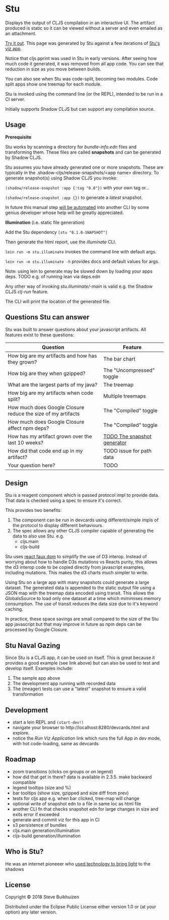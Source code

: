 # Stu

Displays the output of CLJS compilation in an interactive UI.
The artifact produced is static so it can be viewed without a server and even emailed as an attachment.

[Try it out](http://htmlpreview.github.io/?https://github.com/stevebuik/Stu/blob/master/resources/public/stu-builds.html).
This page was generated by Stu against a few iterations of [Stu's viz app](https://github.com/stevebuik/Stu/blob/master/src/cljs/viz/app.cljs).

Notice that cljs.pprint was used in Stu in early versions.
After seeing how much code it generated, it was removed from all app code.
You can see that reduction in size as you move between builds.

You can also see when Stu was code-split, becoming two modules. Code split apps show one treemap for each module.

Stu is invoked using the command line (or the REPL), intended to be run in a CI server.

Initially supports Shadow CLJS but can support any compilation source.

## Usage

**Prerequisite**

Stu works by scanning a directory for *bundle-info.edn* files and transforming them.
These files are called **snapshots** and can be generated by Shadow CLJS.

Stu assumes you have already generated one or more snapshots. These are typically in the .shadow-cljs/release-snapshots/&lt;app name&gt; directory.
To generate snapshot(s) using Shadow CLJS you invoke:

`(shadow/release-snapshot :app {:tag "0.8"})` with your own tag or...

`(shadow/release-snapshot :app {})` to generate a *latest* snapshot.

In future this manual step [will be automated](https://github.com/stevebuik/Stu/issues/2) into another CLI by some genius developer whose help will be greatly appreciated.

**Illumination** (i.e. static file generation)

Add the Stu dependency `[stu "0.1.0-SNAPSHOT"]`

Then generate the html report, use the *illuminate* CLI.

`lein run -m stu.illuminate` invokes the command line with default args.

`lein run -m stu.illuminate -h` provides docs and default values for args.

Note: using lein to generate may be slowed down by loading your apps deps.
TODO e.g. of running lean via deps.edn

Any other way of invoking *stu.illuminate/-main* is valid e.g. the Shadow CLJS *clj-run* feature.

The CLI will print the location of the generated file.

## Questions Stu can answer

Stu was built to answer questions about your javascript artifacts. All features exist to these questions:

| Question | Feature |
|----------|---------|
|How big are my artifacts and how has they grown?| The bar chart |
|How big are they when gzipped?| The "Uncompressed" toggle|
|What are the largest parts of my java? | The treemap|
|How big are my artifacts when code split?| Multiple treemaps|
|How much does Google Closure reduce the size of my artifacts| The "Compiled" toggle|
|How much does Google Closure affect npm deps?| The "Compiled" toggle|
|How has my artifact grown over the last 10 weeks?| [TODO The snapshot generator](https://github.com/stevebuik/Stu/issues/2)|
|How did that code end up in my artifact?| TODO issue for path data|
|Your question here?| TODO |

## Design

Stu is a reagent component which is passed protocol impl to provide data. That data is checked using a spec to ensure it's correct.

This provides two benefits:

1. The component can be run in devcards using different/simple impls of the protocol to display different behaviours.
2. The spec allows any other CLJS compiler capable of generating the data to also use Stu. e.g.
    * cljs.main
    * cljs-build

Stu uses [react faux dom](https://github.com/Olical/react-faux-dom) to simplify the use of D3 interop.
Instead of worrying about how to handle D3s mutations vs Reacts purity, this allows the d3 interop code to be copied directly from javascript examples, including mutations.
This makes the d3 charts much simpler to write.

Using Stu on a large app with many snapshots could generate a large dataset.
The generated data is appended to the static output file using a JSON map with the treemap data encoded using transit.
This allows the GlobalsSource to load only one dataset at a time which mimimises memory consumption.
The use of transit reduces the data size due to it's keyword caching.

In practice, these space savings are small compared to the size of the Stu app javascript but that may improve in future as npm deps can be processed by Google Closure.

## Stu Naval Gazing

Since Stu is a CLJS app, it can be used on itself. This is great because it provides a good example (see link above)
but can also be used to test and develop itself. Examples include:

1. The sample app above
2. The development app running with recorded data
3. The (meager) tests can use a "latest" snapshot to ensure a valid transformation

## Development

* start a lein REPL and `(start-dev!)`
* navigate your browser to http://localhost:8280/devcards.html and explore.
* notice the *Run Viz Application* link which runs the full App in dev mode, with hot code-loading, same as devcards

## Roadmap

* zoom transitions (clicks on groups or on legend)
* how did that get in there? data is available in 2.3.5. make backward compatible
* legend tooltips (size and %)
* bar tooltips (show size, gzipped and size diff from prev)
* tests for cljs app e.g. when bar clicked, tree-map will change
* optional write of snapshot edn to a file in same loc as html file
* another CLI fn that checks snapshot edn for large changes in size and exits error if exceeded
* generate and commit viz for this app in CI
* s3 persistence of bundles
* cljs.main generation/illumination
* cljs-build generation/illumination

## Who is Stu?

He was an internet pioneeer who [used technology to bring light](https://www.youtube.com/watch?v=WzuMwNmH9Vo) to the shadows

## License

Copyright © 2018 Steve Buikhuizen

Distributed under the Eclipse Public License either version 1.0 or (at
your option) any later version.
